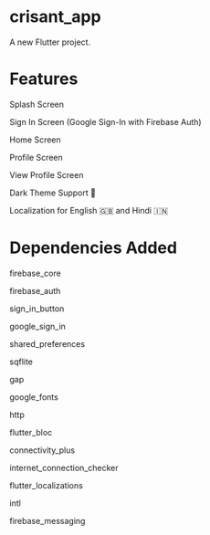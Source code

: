 # crisant_app

A new Flutter project.

# Features

Splash Screen

Sign In Screen (Google Sign-In with Firebase Auth)

Home Screen

Profile Screen

View Profile Screen

Dark Theme Support 🌙

Localization for English 🇬🇧 and Hindi 🇮🇳

# Dependencies Added

firebase_core

firebase_auth

sign_in_button

google_sign_in

shared_preferences

sqflite

gap

google_fonts

http

flutter_bloc

connectivity_plus

internet_connection_checker

flutter_localizations

intl

firebase_messaging
